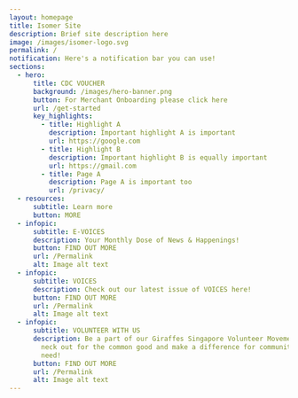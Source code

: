 ```yaml
---
layout: homepage
title: Isomer Site
description: Brief site description here
image: /images/isomer-logo.svg
permalink: /
notification: Here's a notification bar you can use!
sections:
  - hero:
      title: CDC VOUCHER
      background: /images/hero-banner.png
      button: For Merchant Onboarding please click here
      url: /get-started
      key_highlights:
        - title: Highlight A
          description: Important highlight A is important
          url: https://google.com
        - title: Highlight B
          description: Important highlight B is equally important
          url: https://gmail.com
        - title: Page A
          description: Page A is important too
          url: /privacy/
  - resources:
      subtitle: Learn more
      button: MORE
  - infopic:
      subtitle: E-VOICES
      description: Your Monthly Dose of News & Happenings!
      button: FIND OUT MORE
      url: /Permalink
      alt: Image alt text
  - infopic:
      subtitle: VOICES
      description: Check out our latest issue of VOICES here!
      button: FIND OUT MORE
      url: /Permalink
      alt: Image alt text
  - infopic:
      subtitle: VOLUNTEER WITH US
      description: Be a part of our Giraffes Singapore Volunteer Movement. Stick your
        neck out for the common good and make a difference for communities in
        need!
      button: FIND OUT MORE
      url: /Permalink
      alt: Image alt text
---
```

